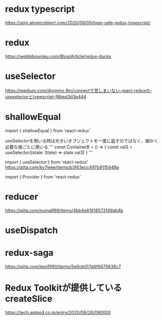 # redux typescript
https://spin.atomicobject.com/2020/09/09/type-safe-redux-typescript/

# redux
https://webbibouroku.com/Blog/Article/redux-ducks


# useSelector
https://medium.com/@ymmo.9m/connectで苦しまいない-react-reduxの-useselectorとtypescript-f6bed3d3e444
# shallowEqual
import { shallowEqual } from 'react-redux'

useSelectorを用いる時は大きいオブジェクトを一度に返すのではなく、細かく必要な値ごとに用いる
'''
const ContainerB = () => {
  const val3 = useSelector((state: State) => state.val3)
}
'''

import { useSelector } from 'react-redux'
https://qiita.com/ky7ieee/items/b3f43ecc497b9115449a

import { Provider } from 'react-redux'

# reducer
https://qiita.com/numa999/items/4bb4e61918573149ab4b

# useDispatch


# redux-saga
https://qiita.com/tqm1990/items/5e6cb017d4f6675636c7

# Redux Toolkitが提供しているcreateSlice
https://tech.aptpod.co.jp/entry/2020/06/26/090000

